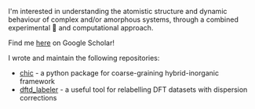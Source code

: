 I'm interested in understanding the atomistic structure and dynamic behaviour of complex and/or amorphous systems, through a combined experimental 🧪 and computational approach.

Find me [here](https://scholar.google.com/citations?hl=en&view_op=list_works&authuser=1&gmla=AP6z3OafqxSYuOEp-yxncu4V2tSRZrcoIhLHuajYBgQ1PF5HkGgaF2WFNX_uHR_ZDcwwLHgoOOBcc1c30yQJ0991nkr9&user=Kc88498AAAAJ) on Google Scholar!

I wrote and maintain the following repositories:

- [chic](https://github.com/tcnicholas/chic) - a python package for coarse-graining hybrid-inorganic framework
- [dftd_labeler](https://github.com/tcnicholas/dftd_labeler) - a useful tool for relabelling DFT datasets with dispersion corrections
